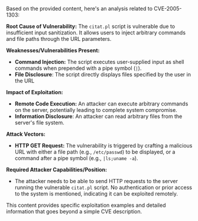 Based on the provided content, here's an analysis related to CVE-2005-1303:

**Root Cause of Vulnerability:** The `citat.pl` script is vulnerable due to insufficient input sanitization. It allows users to inject arbitrary commands and file paths through the URL parameters.

**Weaknesses/Vulnerabilities Present:**
*   **Command Injection:** The script executes user-supplied input as shell commands when prepended with a pipe symbol (`|`).
*  **File Disclosure**: The script directly displays files specified by the user in the URL

**Impact of Exploitation:**
*   **Remote Code Execution:** An attacker can execute arbitrary commands on the server, potentially leading to complete system compromise.
*   **Information Disclosure**: An attacker can read arbitrary files from the server's file system.

**Attack Vectors:**
*   **HTTP GET Request:** The vulnerability is triggered by crafting a malicious URL with either a file path (e.g., `/etc/passwd`) to be displayed, or a command after a pipe symbol (e.g., `|ls;uname -a`).

**Required Attacker Capabilities/Position:**
*   The attacker needs to be able to send HTTP requests to the server running the vulnerable `citat.pl` script. No authentication or prior access to the system is mentioned, indicating it can be exploited remotely.

This content provides specific exploitation examples and detailed information that goes beyond a simple CVE description.